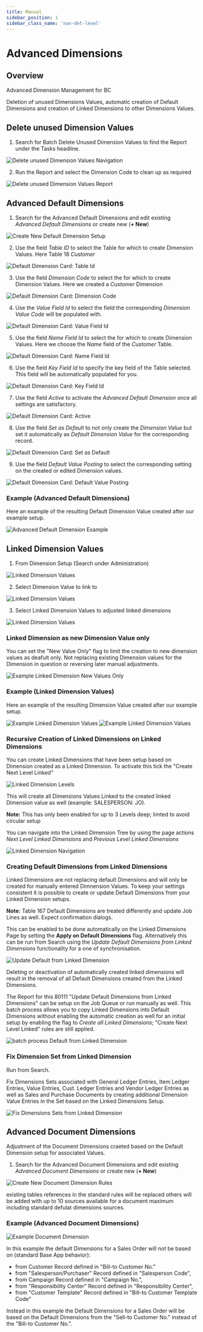 ```yaml
---
title: Manual
sidebar_position: 1
sidebar_class_name: 'nav-det-level'
---
```


# <span className="fusion5-text">Advanced Dimensions</span>

## Overview

Advanced Dimension Management for BC

Deletion of unused Dimensions Values, automatic creation of Default Dimensions and creation of Linked Dimensions to other Dimensions Values.

## Delete unused Dimension Values

1. Search for Batch Delete Unused Dimension Values to find the Report under the Tasks headline.  

![Delete unused Dimension Values Navigation](img/DeleteUnusedDimValues_01.PNG)

2. Run the Report and select the Dimension Code to clean up as required

![Delete unused Dimension Values Report](img/DeleteUnusedDimValues_02.PNG)

## Advanced Default Dimensions

1. Search for the Advanced Default Dimensions and edit existing *Advanced Default Dimensions* or create new (**+ New**)

![Create New Default Dimension Setup](img/SetupComfortDefaultDimensions_01.PNG)

2. Use the field *Table ID* to select the Table for which to create Dimension Values. Here Table 18 *Customer*

![Default Dimension Card: Table Id](img/SetupComfortDefaultDimensions_02.PNG)

3. Use the field *Dimension Code* to select the  for which to create Dimension Values. Here we created a *Customer* Dimension

![Default Dimension Card: Dimension Code](img/SetupComfortDefaultDimensions_03.PNG)

4. Use the *Value Field Id* to select the field the corresponding *Dimension Value* *Code* will be populated with. 

![Default Dimension Card: Value Field Id](img/SetupComfortDefaultDimensions_04_1.PNG)

5. Use the field *Name Field Id* to select the  for which to create Dimension Values. Here we choose the *Name* field of the *Customer* Table.

![Default Dimension Card: Name Field Id](img/SetupComfortDefaultDimensions_04.PNG)

6. Use the field *Key Field Id* to specify the key field of the Table selected. This field will be automatically populated for you.

![Default Dimension Card: Key Field Id](img/SetupComfortDefaultDimensions_05.PNG)

7. Use the field *Active* to activate the *Advanced Default Dimension* once all settings are satisfactory. 

![Default Dimension Card: Active](img/SetupComfortDefaultDimensions_06.PNG)

8. Use the field *Set as Default* to not only create the *Dimension Value* but set it automatically as *Default Dimension Value* for the corresponding record. 

![Default Dimension Card: Set as Default](img/SetupComfortDefaultDimensions_07.PNG)

9. Use the field *Default Value Posting* to select the corresponding setting on the created or edited Dimension values. 

![Default Dimension Card: Default Value Posting](img/SetupComfortDefaultDimensions_08.PNG)

### Example (Advanced Default Dimensions)

Here an example of the resulting Default Dimension Value created after our example setup.

![Advanced Default Dimension Example](img/ExampleComfortDefaultDimensions_01.PNG)

## Linked Dimension Values

1. From Dimension Setup (Search under Administration) 

![Linked Dimension Values](img/LinkedDimension.01.PNG)

2. Select Dimension Value to link to

![Linked Dimension Values](img/LinkedDimension.02.PNG)

3. Select Linked Dimension Values to adjusted linked dimensions

![Linked Dimension Values](img/LinkedDimension.03.PNG)

### Linked Dimension as new Dimension Value only

You can set the "New Value Only" flag to limit the creation to new dimension values as deafult only.
Not replacing existing Dimension values for the Dimension in question or reversing later manual adjustments.

![Example Linked Dimension New Values Only](img/LinkedDimension.08.PNG)

### Example (Linked Dimension Values)

Here an example of the resulting Dimension Value created after our example setup.

![Example Linked Dimension Values](img/ExampleLinkedDimension.01.PNG)
![Example Linked Dimension Values](img/ExampleLinkedDimension.02.PNG)

### Recursive Creation of Linked Dimensions on Linked Dimensions

You can create Linked Dimensions that have been setup based on Dimension created as a Linked Dimension.
To activate this tick the "Create Next Level Linked"

![Linked Dimension Levels](img/LinkedDimension.05.PNG)

This will create all Dimensions Values Linked to the created linked Dimension value as well (example: SALESPERSON: JO).

__Note:__ This has only been enabled for up to 3 Levels deep; limted to avoid circular setup

You can navigate into the Linked Dimension Tree by using the page actions _Next Level Linked Dimensions_ and _Previous Level Linked Dimensions_

![Linked Dimension Navigation](img/LinkedDimension.06.PNG)

### Creating Default Dimensions from Linked Dimensions

Linked Dimensions are not replacing default Dimensions and will only be created for manually entered Dimnension Values.
To keep your settings consistent it is possible to create or update Default Dimensions from your Linked Dimension setups.

__Note:__ Table 167 Default Dimensions are treated differently and update Job Lines as well. Expect confirmation dialogs.

This can be enabled to be done automatically on the Linked Dimensions Page by setting the __Apply on Default Dimensions__ flag.
Alternatively this can be run from Search using the _Update Default Dimensions from Linked Dimensions_ functionality for a one of synchronisation.

![Update Default from Linked Dimension](img/LinkedDimension.04.PNG)

Deleting or deactivation of automatically created linked dimensions will result in the removal of all Default Dimensions created from the Linked Dimensions.

The Report for this 80111 "Update Default Dimensions from Linked Dimensions" can be setup on the Job Queue or run manually as well.
This batch process allows you to copy Linked Dimensions into Default Dimensions without enabling the automatic creation as well for an initial setup by enabling the flag to _Create all Linked Dimensions_; "Create Next Level Linked" rules are still applied.

![batch process Default from Linked Dimension](img/LinkedDimension.07.PNG)

### Fix Dimension Set from Linked Dimension

Run from Search.

Fix Dimensions Sets associated with General Ledger Entries, Item Ledger Entries, Value Entries, Cust. Ledger Entries and Vendor Ledger Entries as well as 
Sales and Purchase Documents by creating additional Dimension Value Entries in the Set based on the Linked Dimensions Setup.

![Fix Dimensions Sets from Linked Dimension](img/FixDimSetsFromLinked.01.PNG)

## Advanced Document Dimensions

Adjustment of the Document Dimensions craeted based on the Default Dimension setup for associated Values.

1. Search for the Advanced Document Dimensions and edit existing *Advanced Document Dimensions* or create new (**+ New**) 

![Create New Document Dimension Rules](img/SetupDocument_01.PNG)

existing tables references in the standard rules will be replaced others will be added with up to 10 sources available for a document maximum including standard defulat dimensions sources.

### Example (Advanced Document Dimensions)

![Example Document Dimension ](img/SetupDocument_01.PNG)

In this example the default Dimensions for a Sales Order will not be based on (standard Base App behavior):
 - from Customer Record defined in "Bill-to Customer No."
 - from "Salesperson/Purchaser" Record defined in "Salesperson Code",
 - from Campaign Record defined in "Campaign No.",
 - from "Responsibility Center" Record defined in "Responsibility Center",
 - from "Customer Template" Record defined in "Bill-to Customer Template Code"

Instead in this example the Default Dimensions for a Sales Order will be based on the Default Dimensions from the "Sell-to Customer No." instead of the "Bill-to Customer No.".










